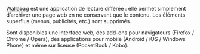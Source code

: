 [Wallabag](https://www.wallabag.org/) est une application de lecture différée : elle  permet simplement d’archiver une page web en ne conservant que le contenu. Les éléments superflus (menus, publicités, etc.) sont supprimés.

Sont disponibles une interface web, des add-ons pour navigateurs (Firefox / Chrome / Opera), des applications pour mobile (Android / iOS / Windows Phone) et même sur liseuse (PocketBook / Kobo).
